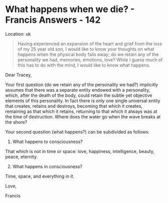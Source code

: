 # What happens when we die? - Francis Answers - 142

Location: uk

>Having experienced an expansion of the heart and grief from the loss of my 25 year old son, I would like to know your thoughts on what happens when the physical body falls away; do we retain any of the personality we had, memories, emotions, love? While I guess much of this has to do with the mind, I would like to know what happens.

Dear Tracey,

Your first question (do we retain any of the personality we had?) implicitly assumes that there was a separate entity endowed with a personality, which, after the death of the body, could retain the subtle yet objective elements of this personality. In fact there is only one single universal entity that creates, retains and destroys, becoming that which it creates, remaining as that which it retains, returning to that which it always was at the time of destruction. Where does the water go when the wave breaks at the shore?

Your second question (what happens?) can be subdivided as follows:

1. What happens to consciousness?

That which is not in time or space: love, happiness, intelligence, beauty, peace, eternity.

2. What happens in consciousness?

Time, space, and everything in it.

Love,

Francis

